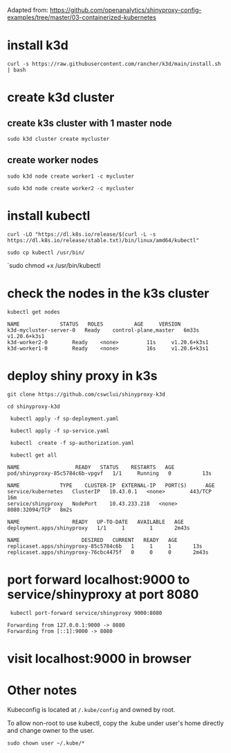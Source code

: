 Adapted from: https://github.com/openanalytics/shinyproxy-config-examples/tree/master/03-containerized-kubernetes

# install k3d
`curl -s https://raw.githubusercontent.com/rancher/k3d/main/install.sh | bash`

# create k3d cluster

## create k3s cluster with 1 master node
`sudo k3d cluster create mycluster`

## create worker nodes
 
`sudo k3d node create worker1 -c mycluster`

`sudo k3d node create worker2 -c mycluster`


# install kubectl
 `curl -LO "https://dl.k8s.io/release/$(curl -L -s https://dl.k8s.io/release/stable.txt)/bin/linux/amd64/kubectl"`
 
 `sudo cp kubectl /usr/bin/`
 
 `sudo chmod +x /usr/bin/kubectl


# check the nodes in the k3s cluster

`kubectl get nodes`

```
NAME			 STATUS   ROLES 		 AGE	 VERSION
k3d-mycluster-server-0	 Ready	  control-plane,master	 6m33s	 v1.20.6+k3s1
k3d-worker2-0		 Ready	  <none>		 11s	 v1.20.6+k3s1
k3d-worker1-0		 Ready	  <none>		 16s	 v1.20.6+k3s1
```

# deploy shiny proxy in k3s
`git clone https://github.com/cswclui/shinyproxy-k3d`

`cd shinyproxy-k3d`

` kubectl apply -f sp-deployment.yaml`

` kubectl apply -f sp-service.yaml`

` kubectl  create -f sp-authorization.yaml`


` kubectl get all`

```
NAME				  READY   STATUS    RESTARTS   AGE
pod/shinyproxy-85c5784c6b-vpgvf   1/1	  Running   0	       13s

NAME		     TYPE	 CLUSTER-IP	 EXTERNAL-IP   PORT(S)		AGE
service/kubernetes   ClusterIP	 10.43.0.1	 <none>        443/TCP		16m
service/shinyproxy   NodePort	 10.43.233.218	 <none>        8080:32094/TCP	8m2s

NAME			     READY   UP-TO-DATE   AVAILABLE   AGE
deployment.apps/shinyproxy   1/1     1		  1	      2m43s

NAME					DESIRED   CURRENT   READY   AGE
replicaset.apps/shinyproxy-85c5784c6b	1	  1	    1	    13s
replicaset.apps/shinyproxy-76cbc4475f	0	  0	    0	    2m43s
```

# port forward localhost:9000 to service/shinyproxy at port 8080

` kubectl port-forward service/shinyproxy 9000:8080`

```
Forwarding from 127.0.0.1:9000 -> 8080
Forwarding from [::1]:9000 -> 8080
```

# visit localhost:9000 in browser

# Other notes

Kubeconfig is located at `/.kube/config` and owned by root.

To allow non-root to use kubectl, copy the .kube under user's home directly and change owner to the user.

`sudo chown user ~/.kube/*`

